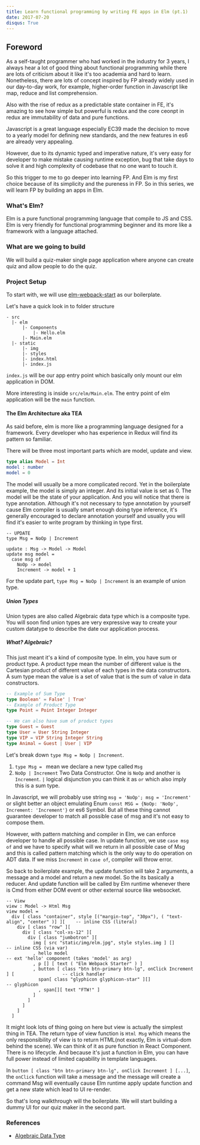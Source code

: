 ```yaml
---
title: Learn functional programming by writing FE apps in Elm (pt.1)
date: 2017-07-20
disqus: True
---
```


## Foreword
As a self-taught programmer who had worked in the industry for 3 years, I always
hear a lot of good thing about functional programming while there are lots of criticism about it like it's too academia and hard to learn. Nonetheless, there are lots of concept inspired by FP already widely used in our day-to-day work, for example, higher-order function in Javascript like map, reduce and list comprehension.

Also with the rise of redux as a predictable state container in FE,
it's amazing to see how simple but powerful is redux and the core ceonpt in redux are immutability of data and pure functions.

Javascript is a great language especially EC39 made the decision to move to a yearly model for defining new standards, and the new features in es6 are already very appealing.

However, due to its dynamic typed and imperative nature, it's very easy for developer to make mistake causing runtime exception, bug that take days to solve it and high complexity of codebase that no one want to touch it.

So this trigger to me to go deeper into learning FP. And Elm is my first choice because of its simplicity and the pureness in FP. So in this series, we will learn FP by building an apps in Elm.

### What's Elm?
Elm is a pure functional programming language that compile to JS and CSS. Elm is very friendly for functional programming beginner and its more like a framework with a language attached.

### What are we going to build
We will build a quiz-maker single page application where anyone can create quiz and allow people to do the quiz.

### Project Setup
To start with, we will use [elm-webpack-start](https://github.com/elm-community/elm-webpack-starter) as our boilerplate.

Let's have a quick look in to folder structure
```
- src
  |- elm
      |- Components
          |- Hello.elm
      |- Main.elm
  |- static
      |- img
      |- styles
      |- index.html
      |- index.js
```

`index.js` will be our app entry point which basically only mount our elm application in DOM.

More interesting is inside `src/elm/Main.elm`. The entry point of elm application will be the `main` function.

#### The Elm Architecture aka TEA
As said before, elm is more like a programming language designed for a framework.
Every developer who has experience in Redux will find its pattern so familiar.

There will be three most important parts which are model, update and view.

```elm
type alias Model = Int
model : number
model = 0
```
The model will usually be a more complicated record. Yet in the boilerplate example, the model is simply an integer. And its initial value is set as 0. The model will be the state of your application. And you will notice that there is type annotation. Although it's not necessary to type annotation by yourself cause Elm compiler is usually smart enough doing type inference, it's generally encouraged to declare annotation yourself and usually you will find it's easier to write program by thinking in type first.

```
-- UPDATE
type Msg = NoOp | Increment

update : Msg -> Model -> Model
update msg model =
  case msg of
    NoOp -> model
    Increment -> model + 1
```
For the update part, `type Msg = NoOp | Increment` is an example of union type.

##### Union Types
Union types are also called Algebraic data type which is a composite type.
You will soon find union types are very expressive way to create your custom datatype to describe the date our application process.

##### What? Algebraic?
This just meant it's a kind of composite type. In elm, you have sum or product type. A product type mean the number of different value is the Cartesian product of different value of each types in the data constructors.
A sum type mean the value is a set of value that is the sum of value in data constructors.

```elm
-- Example of Sum Type
type Boolean' = False' | True'
-- Example of Product Type
type Point = Point Integer Integer

-- We can also have sum of product types
type Guest = Guest
type User = User String Integer
type VIP = VIP String Integer String
type Animal = Guest | User | VIP
```


Let's break down `type Msg = NoOp | Increment`.
1. `type Msg = ` mean we declare a new type called `Msg`
2. `NoOp | Increment` Two Data Constructor. One is `NoOp` and another is `Increment`. `|` logical disjunction you can think it as `or` which also imply this is a sum type.

In Javascript, we will probably use string `msg = 'NoOp'; msg = 'Increment'` or
slight better an object emulating Enum `const MSG = {NoOp: 'NoOp', Increment: 'Increment'}` or es6 Symbol. But all these thing cannot guarantee developer to match all possible case of msg and it's not easy to compose them.

However, with pattern matching and compiler in Elm, we can enforce developer to handle all possible case. In update function, we use `case msg of` and we have to specify what will we return in all possible case of Msg and this is called pattern matching which is the only way to do operation on ADT data. If we miss `Increment` in `case of`, compiler will throw error.

So back to boilerplate example, the update function will take 2 arguments, a message and a model and return a new model. So the its basically  a reducer. And update function will be called by Elm runtime whenever there is Cmd from either DOM event or other external source like websocket.

```
-- View
view : Model -> Html Msg
view model =
  div [ class "container", style [("margin-top", "30px"), ( "text-align", "center" )] ][    -- inline CSS (literal)
    div [ class "row" ][
      div [ class "col-xs-12" ][
        div [ class "jumbotron" ][
          img [ src "static/img/elm.jpg", style styles.img ] []                             -- inline CSS (via var)
          , hello model                                                                     -- ext 'hello' component (takes 'model' as arg)
          , p [] [ text ( "Elm Webpack Starter" ) ]
          , button [ class "btn btn-primary btn-lg", onClick Increment ] [                  -- click handler
            span[ class "glyphicon glyphicon-star" ][]                                      -- glyphicon
            , span[][ text "FTW!" ]
          ]
        ]
      ]
    ]
  ]
```
It might look lots of thing going on here but view is actually the simplest thing in TEA. The return type of view function is `Html Msg` which means the only responsibility of view is to return HTML(not exactly, Elm is virtual-dom behind the scene). We can think of it as pure function in React Component. There is no lifecycle. And because it's just a function in Elm, you can have full power instead of limited capability in template languages.

In `button [ class "btn btn-primary btn-lg", onClick Increment ] [...]`, the `onClick` function will take a message and the message will create a command Msg will eventually cause Elm runtime apply update function and get a new state which lead to UI re-render.

So that's long walkthrough will the boilerplate. We will start building a dummy UI for our quiz maker in the second part.

### References
- [Algebraic Data Type](https://en.wikipedia.org/wiki/Algebraic_data_type)
